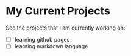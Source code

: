 # My Current Projects

See the projects that I am currently working on:
- [ ] learning github pages
- [ ] learning markdown language 